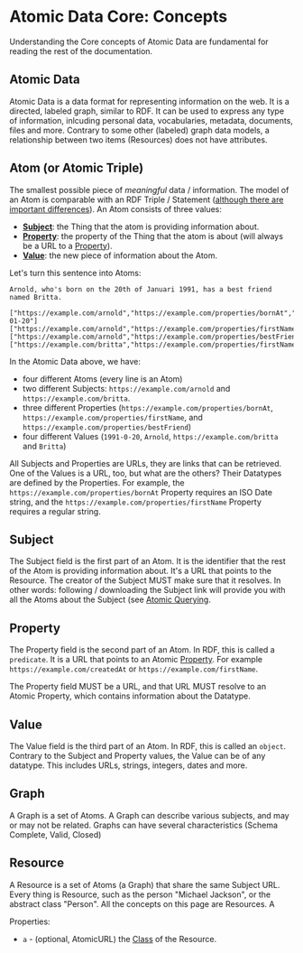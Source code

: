 # Atomic Data Core: Concepts

Understanding the Core concepts of Atomic Data are fundamental for reading the rest of the documentation.

## Atomic Data

Atomic Data is a data format for representing information on the web.
It is a directed, labeled graph, similar to RDF.
It can be used to express any type of information, inlcuding personal data, vocabularies, metadata, documents, files and more.
Contrary to some other (labeled) graph data models, a relationship between two items (Resources) does not have attributes.

## Atom (or Atomic Triple)

The smallest possible piece of _meaningful_ data / information.
The model of an Atom is comparable with an RDF Triple / Statement ([although there are important differences](../interoperability/rdf.md)).
An Atom consists of three values:

* **[Subject](#subject)**: the Thing that the atom is providing information about.
* **[Property](#property)**: the property of the Thing that the atom is about (will always be a URL to a [Property](../schema/classes.md#property)).
* **[Value](#value)**: the new piece of information about the Atom.

Let's turn this sentence into Atoms:

`Arnold, who's born on the 20th of Januari 1991, has a best friend named Britta.`

```ad3
["https://example.com/arnold","https://example.com/properties/bornAt","1991-01-20"]
["https://example.com/arnold","https://example.com/properties/firstName","Arnold"]
["https://example.com/arnold","https://example.com/properties/bestFriend","https://example.com/britta"]
["https://example.com/britta","https://example.com/properties/firstName","Britta"]
```

In the Atomic Data above, we have:

- four different Atoms (every line is an Atom)
- two different Subjects: `https://example.com/arnold` and `https://example.com/britta`.
- three different Properties (`https://example.com/properties/bornAt`, `https://example.com/properties/firstName`, and `https://example.com/properties/bestFriend`)
- four different Values (`1991-0-20`, `Arnold`, `https://example.com/britta` and `Britta`)

All Subjects and Properties are URLs, they are links that can be retrieved.
One of the Values is a URL, too, but what are the others?
Their Datatypes are defined by the Properties.
For example, the `https://example.com/properties/bornAt` Property requires an ISO Date string, and the `https://example.com/properties/firstName` Property requires a regular string.

## Subject

The Subject field is the first part of an Atom.
It is the identifier that the rest of the Atom is providing information about.
It's a URL that points to the Resource.
The creator of the Subject MUST make sure that it resolves.
In other words: following / downloading the Subject link will provide you with all the Atoms about the Subject (see [Atomic Querying](querying.md).

## Property

The Property field is the second part of an Atom.
In RDF, this is called a `predicate`.
It is a URL that points to an Atomic [Property](../schema/classes.md#Property).
For example `https://example.com/createdAt` or `https://example.com/firstName`.
<!-- Making this a requirement is what makes Atomic Data typed and semantic -->
The Property field MUST be a URL, and that URL MUST resolve to an Atomic Property, which contains information about the Datatype.

## Value

The Value field is the third part of an Atom.
In RDF, this is called an `object`.
Contrary to the Subject and Property values, the Value can be of any datatype.
This includes URLs, strings, integers, dates and more.

## Graph

A Graph is a set of Atoms.
A Graph can describe various subjects, and may or may not be related.
Graphs can have several characteristics (Schema Complete, Valid, Closed)

## Resource

A Resource is a set of Atoms (a Graph) that share the same Subject URL.
Every thing is Resource, such as the person "Michael Jackson", or the abstract class "Person".
All the concepts on this page are Resources.
A

Properties:

- `a` - (optional, AtomicURL) the [Class](../schema/classes.md#class) of the Resource.
